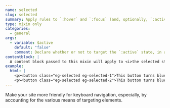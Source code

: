 ```yaml
---
name: selected
slug: selected
summary: Apply rules to `:hover` and `:focus` (and, optionally, `:active`) states.
type: mixin only
categories:
  - general
args:
  - variable: $active
    default: "false"
    comment: Declare whether or not to target the `:active` state, in addition to `:hover` and `:focus`.
contentblock: |
  A content block passed to this mixin will apply to <i>the selected states</i> (`:hover` and `:focus` &mdash; and, optionally, `:active`).
example:
  html: |
    <p><button class="eg-selected eg-selected-1">This button turns blue on hover and focus</button></p>
    <p><button class="eg-selected eg-selected-2">This button turns blue on hover, focus, and active</button></p>
---
```


Make your site more friendly for keyboard navigation, especially, by accounting for the various means of targeting elements.